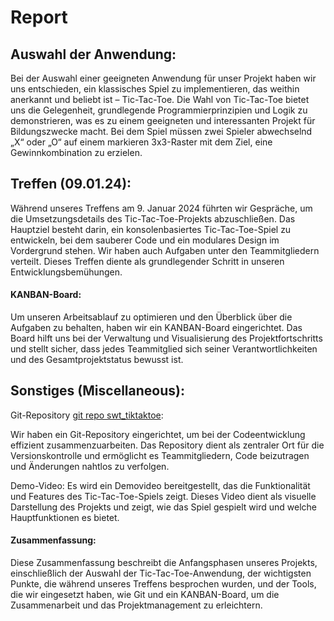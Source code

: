 # Report
## Auswahl der Anwendung:
Bei der Auswahl einer geeigneten Anwendung für unser Projekt haben wir uns entschieden, ein klassisches Spiel zu implementieren, das weithin anerkannt und beliebt ist – Tic-Tac-Toe. Die Wahl von Tic-Tac-Toe bietet uns die Gelegenheit, grundlegende Programmierprinzipien und Logik zu demonstrieren, was es zu einem geeigneten und interessanten Projekt für Bildungszwecke macht. Bei dem Spiel müssen zwei Spieler abwechselnd „X“ oder „O“ auf einem markieren 3x3-Raster mit dem Ziel, eine Gewinnkombination zu erzielen.


## Treffen (09.01.24):
Während unseres Treffens am 9. Januar 2024 führten wir Gespräche, um die Umsetzungsdetails des Tic-Tac-Toe-Projekts abzuschließen. Das Hauptziel besteht darin, ein konsolenbasiertes Tic-Tac-Toe-Spiel zu entwickeln, bei dem sauberer Code und ein modulares Design im Vordergrund stehen. Wir haben auch Aufgaben unter den Teammitgliedern verteilt. Dieses Treffen diente als grundlegender Schritt in unseren Entwicklungsbemühungen.

#### KANBAN-Board:
Um unseren Arbeitsablauf zu optimieren und den Überblick über die Aufgaben zu behalten, haben wir ein KANBAN-Board eingerichtet. Das Board hilft uns bei der Verwaltung und Visualisierung des Projektfortschritts und stellt sicher, dass jedes Teammitglied sich seiner Verantwortlichkeiten und des Gesamtprojektstatus bewusst ist.

## Sonstiges (Miscellaneous):

Git-Repository [git repo swt_tiktaktoe](https://github.com/u8-Salem/swt_tiktaktoe):

Wir haben ein Git-Repository eingerichtet, um bei der Codeentwicklung effizient zusammenzuarbeiten. Das Repository dient als zentraler Ort für die Versionskontrolle und ermöglicht es Teammitgliedern, Code beizutragen und Änderungen nahtlos zu verfolgen.


Demo-Video: 
Es wird ein Demovideo bereitgestellt, das die Funktionalität und Features des Tic-Tac-Toe-Spiels zeigt. Dieses Video dient als visuelle Darstellung des Projekts und zeigt, wie das Spiel gespielt wird und welche Hauptfunktionen es bietet.

#### Zusammenfassung: 
Diese Zusammenfassung beschreibt die Anfangsphasen unseres Projekts, einschließlich der Auswahl der Tic-Tac-Toe-Anwendung, der wichtigsten Punkte, die während unseres Treffens besprochen wurden, und der Tools, die wir eingesetzt haben, wie Git und ein KANBAN-Board, um die Zusammenarbeit und das Projektmanagement zu erleichtern.
